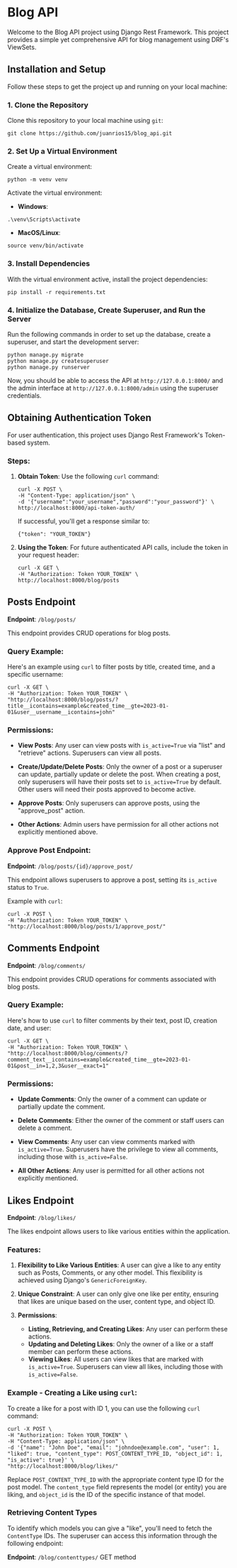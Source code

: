 # Blog API

Welcome to the Blog API project using Django Rest Framework. This project provides a simple yet comprehensive API for blog management using DRF's ViewSets.

## Installation and Setup

Follow these steps to get the project up and running on your local machine:

### 1. Clone the Repository

Clone this repository to your local machine using `git`:
```
git clone https://github.com/juanrios15/blog_api.git
```

### 2. Set Up a Virtual Environment

Create a virtual environment:
```
python -m venv venv
```
Activate the virtual environment:
- **Windows**:
```
.\venv\Scripts\activate
```
- **MacOS/Linux**:
```
source venv/bin/activate
```

### 3. Install Dependencies

With the virtual environment active, install the project dependencies:
```
pip install -r requirements.txt
```

### 4. Initialize the Database, Create Superuser, and Run the Server

Run the following commands in order to set up the database, create a superuser, and start the development server:
```
python manage.py migrate
python manage.py createsuperuser
python manage.py runserver
```
Now, you should be able to access the API at `http://127.0.0.1:8000/` and the admin interface at `http://127.0.0.1:8000/admin` using the superuser credentials.

## Obtaining Authentication Token

For user authentication, this project uses Django Rest Framework's Token-based system.

### Steps:

1. **Obtain Token**:
   Use the following `curl` command:

   ```
   curl -X POST \
   -H "Content-Type: application/json" \
   -d '{"username":"your_username","password":"your_password"}' \
   http://localhost:8000/api-token-auth/
   ```

   If successful, you'll get a response similar to:

   ```
   {"token": "YOUR_TOKEN"}
   ```

2. **Using the Token**:
   For future authenticated API calls, include the token in your request header:

   ```
   curl -X GET \
   -H "Authorization: Token YOUR_TOKEN" \
   http://localhost:8000/blog/posts
   ```

## Posts Endpoint

**Endpoint**: `/blog/posts/`

This endpoint provides CRUD operations for blog posts.

### Query Example:

Here's an example using `curl` to filter posts by title, created time, and a specific username:

```
curl -X GET \
-H "Authorization: Token YOUR_TOKEN" \
"http://localhost:8000/blog/posts/?title__icontains=example&created_time__gte=2023-01-01&user__username__icontains=john"
```

### Permissions:

- **View Posts**: Any user can view posts with `is_active=True` via "list" and "retrieve" actions. Superusers can view all posts.
  
- **Create/Update/Delete Posts**: Only the owner of a post or a superuser can update, partially update or delete the post. When creating a post, only superusers will have their posts set to `is_active=True` by default. Other users will need their posts approved to become active.

- **Approve Posts**: Only superusers can approve posts, using the "approve_post" action.

- **Other Actions**: Admin users have permission for all other actions not explicitly mentioned above.

### Approve Post Endpoint:

**Endpoint**: `/blog/posts/{id}/approve_post/`

This endpoint allows superusers to approve a post, setting its `is_active` status to `True`. 

Example with `curl`:

```
curl -X POST \
-H "Authorization: Token YOUR_TOKEN" \
"http://localhost:8000/blog/posts/1/approve_post/"
```

## Comments Endpoint

**Endpoint**: `/blog/comments/`

This endpoint provides CRUD operations for comments associated with blog posts.

### Query Example:

Here's how to use `curl` to filter comments by their text, post ID, creation date, and user:

```
curl -X GET \
-H "Authorization: Token YOUR_TOKEN" \
"http://localhost:8000/blog/comments/?comment_text__icontains=example&created_time__gte=2023-01-01&post__in=1,2,3&user__exact=1"
```

### Permissions:

- **Update Comments**: Only the owner of a comment can update or partially update the comment.
  
- **Delete Comments**: Either the owner of the comment or staff users can delete a comment.

- **View Comments**: Any user can view comments marked with `is_active=True`. Superusers have the privilege to view all comments, including those with `is_active=False`.

- **All Other Actions**: Any user is permitted for all other actions not explicitly mentioned.

## Likes Endpoint

**Endpoint**: `/blog/likes/`

The likes endpoint allows users to like various entities within the application.

### Features:

1. **Flexibility to Like Various Entities**: A user can give a like to any entity such as Posts, Comments, or any other model. This flexibility is achieved using Django's `GenericForeignKey`.

2. **Unique Constraint**: A user can only give one like per entity, ensuring that likes are unique based on the user, content type, and object ID.

3. **Permissions**:
   - **Listing, Retrieving, and Creating Likes**: Any user can perform these actions.
   - **Updating and Deleting Likes**: Only the owner of a like or a staff member can perform these actions.
   - **Viewing Likes**: All users can view likes that are marked with `is_active=True`. Superusers can view all likes, including those with `is_active=False`.

### Example - Creating a Like using `curl`:

To create a like for a post with ID 1, you can use the following `curl` command:

```
curl -X POST \
-H "Authorization: Token YOUR_TOKEN" \
-H "Content-Type: application/json" \
-d '{"name": "John Doe", "email": "johndoe@example.com", "user": 1, "liked": true, "content_type": POST_CONTENT_TYPE_ID, "object_id": 1, "is_active": true}' \
"http://localhost:8000/blog/likes/"
```

Replace `POST_CONTENT_TYPE_ID` with the appropriate content type ID for the post model. The `content_type` field represents the model (or entity) you are liking, and `object_id` is the ID of the specific instance of that model.

### Retrieving Content Types

To identify which models you can give a "like", you'll need to fetch the `ContentType` IDs. The superuser can access this information through the following endpoint:

**Endpoint**: `/blog/contenttypes/` GET method